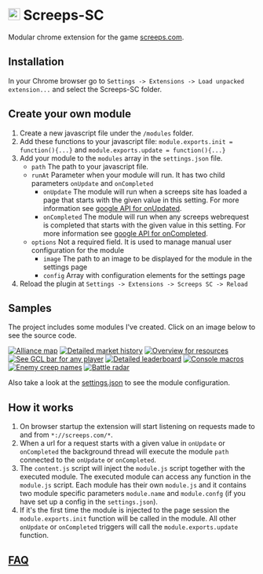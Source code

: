 # <img src="icons/icon48.png" width="24"> Screeps-SC
Modular chrome extension for the game [screeps.com](https://screeps.com/).



## Installation
In your Chrome browser go to `Settings -> Extensions -> Load unpacked extension...` and select the Screeps-SC folder.

## Create your own module
1. Create a new javascript file under the `/modules` folder.
2. Add these functions to your javascript file: `module.exports.init = function(){...}` and `module.exports.update = function(){...}`
3. Add your module to the `modules` array in the `settings.json` file.
   * `path` The path to your javascript file.
   * `runAt` Parameter when your module will run. It has two child parameters `onUpdate` and `onCompleted`
      * `onUpdate` The module will run when a screeps site has loaded a page that starts with the given value in this setting. For more information see [google API for onUpdated](https://developer.chrome.com/extensions/tabs#event-onUpdated).
      * `onCompleted` The module will run when any screeps webrequest is completed that starts with the given value in this setting. For more information see [google API for onCompleted](https://developer.chrome.com/extensions/webRequest#event-onCompleted).
   * `options` Not a required field. It is used to manage manual user configuration for the module
      * `image` The path to an image to be displayed for the module in the settings page
      * `config` Array with configuration elements for the settings page
4. Reload the plugin at `Settings -> Extensions -> Screeps SC -> Reload`

## Samples
The project includes some modules I've created. Click on an image below to see the source code.

[![Alliance map](options/images/map.alliance.png "Alliance map")](modules/map.alliance.js)
[![Detailed market history](options/images/market.history.png "Detailed market history")](modules/market.history.js)
[![Overview for resources](options/images/market.my.resources.png "Overview for resources")](modules/market.my.resources.js)
[![See GCL bar for any player](options/images/profile.gcl.png "See GCL bar for any player")](modules/profile.gcl.js)
[![Detailed leaderboard](options/images/rank.leaderboard.png "Detailed leaderboard")](modules/rank.leaderboard.js)
[![Console macros](options/images/room.console.icons.png "Console macros")](modules/room.console.icons.js)
[![Enemy creep names](options/images/room.creep.names.png "Enemy creep names")](modules/room.creep.names.js)
[![Battle radar](options/images/world.battle.radar.png "Battle radar")](modules/world.battle.radar.js)

Also take a look at the [settings.json](settings.json) to see the module configuration.

## How it works
1. On browser startup the extension will start listening on requests made to and from `*://screeps.com/*`.
2. When a url for a request starts with a given value in `onUpdate` or `onCompleted` the background thread will execute the module `path` connected to the `onUpdate` or `onCompleted`.
3. The `content.js` script will inject the `module.js` script together with the executed module. The executed module can access any function in the `module.js` script. Each module has their own `module.js` and it contains two module specific parameters `module.name` and `module.confg` (if you have set up a config in the `settings.json`).
4. If it's the first time the module is injected to the page session the `module.exports.init` function will be called in the module. All other `onUpdate` or `onCompleted` triggers will call the `module.exports.update` function.

## [FAQ](https://github.com/stybbe/Screeps-SC/wiki/FAQ)
